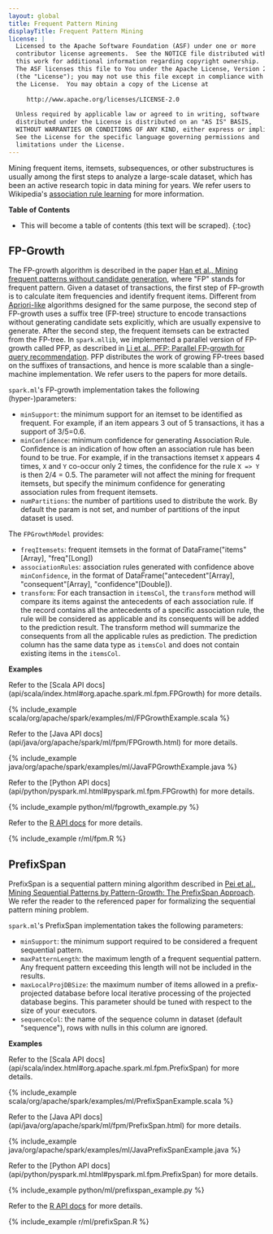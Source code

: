 ```yaml
---
layout: global
title: Frequent Pattern Mining
displayTitle: Frequent Pattern Mining
license: |
  Licensed to the Apache Software Foundation (ASF) under one or more
  contributor license agreements.  See the NOTICE file distributed with
  this work for additional information regarding copyright ownership.
  The ASF licenses this file to You under the Apache License, Version 2.0
  (the "License"); you may not use this file except in compliance with
  the License.  You may obtain a copy of the License at
 
     http://www.apache.org/licenses/LICENSE-2.0
 
  Unless required by applicable law or agreed to in writing, software
  distributed under the License is distributed on an "AS IS" BASIS,
  WITHOUT WARRANTIES OR CONDITIONS OF ANY KIND, either express or implied.
  See the License for the specific language governing permissions and
  limitations under the License.
---
```


Mining frequent items, itemsets, subsequences, or other substructures is usually among the
first steps to analyze a large-scale dataset, which has been an active research topic in
data mining for years.
We refer users to Wikipedia's [association rule learning](http://en.wikipedia.org/wiki/Association_rule_learning)
for more information.

**Table of Contents**

* This will become a table of contents (this text will be scraped).
{:toc}

## FP-Growth

The FP-growth algorithm is described in the paper
[Han et al., Mining frequent patterns without candidate generation](https://doi.org/10.1145/335191.335372),
where "FP" stands for frequent pattern.
Given a dataset of transactions, the first step of FP-growth is to calculate item frequencies and identify frequent items.
Different from [Apriori-like](http://en.wikipedia.org/wiki/Apriori_algorithm) algorithms designed for the same purpose,
the second step of FP-growth uses a suffix tree (FP-tree) structure to encode transactions without generating candidate sets
explicitly, which are usually expensive to generate.
After the second step, the frequent itemsets can be extracted from the FP-tree.
In `spark.mllib`, we implemented a parallel version of FP-growth called PFP,
as described in [Li et al., PFP: Parallel FP-growth for query recommendation](https://doi.org/10.1145/1454008.1454027).
PFP distributes the work of growing FP-trees based on the suffixes of transactions,
and hence is more scalable than a single-machine implementation.
We refer users to the papers for more details.

`spark.ml`'s FP-growth implementation takes the following (hyper-)parameters:

* `minSupport`: the minimum support for an itemset to be identified as frequent.
  For example, if an item appears 3 out of 5 transactions, it has a support of 3/5=0.6.
* `minConfidence`: minimum confidence for generating Association Rule. Confidence is an indication of how often an
  association rule has been found to be true. For example, if in the transactions itemset `X` appears 4 times, `X`
  and `Y` co-occur only 2 times, the confidence for the rule `X => Y` is then 2/4 = 0.5. The parameter will not
  affect the mining for frequent itemsets, but specify the minimum confidence for generating association rules
  from frequent itemsets.
* `numPartitions`: the number of partitions used to distribute the work. By default the param is not set, and
  number of partitions of the input dataset is used.

The `FPGrowthModel` provides:

* `freqItemsets`: frequent itemsets in the format of DataFrame("items"[Array], "freq"[Long])
* `associationRules`: association rules generated with confidence above `minConfidence`, in the format of 
  DataFrame("antecedent"[Array], "consequent"[Array], "confidence"[Double]).
* `transform`: For each transaction in `itemsCol`, the `transform` method will compare its items against the antecedents
  of each association rule. If the record contains all the antecedents of a specific association rule, the rule
  will be considered as applicable and its consequents will be added to the prediction result. The transform
  method will summarize the consequents from all the applicable rules as prediction. The prediction column has
  the same data type as `itemsCol` and does not contain existing items in the `itemsCol`.


**Examples**

<div class="codetabs">

<div data-lang="scala" markdown="1">
Refer to the [Scala API docs](api/scala/index.html#org.apache.spark.ml.fpm.FPGrowth) for more details.

{% include_example scala/org/apache/spark/examples/ml/FPGrowthExample.scala %}
</div>

<div data-lang="java" markdown="1">
Refer to the [Java API docs](api/java/org/apache/spark/ml/fpm/FPGrowth.html) for more details.

{% include_example java/org/apache/spark/examples/ml/JavaFPGrowthExample.java %}
</div>

<div data-lang="python" markdown="1">
Refer to the [Python API docs](api/python/pyspark.ml.html#pyspark.ml.fpm.FPGrowth) for more details.

{% include_example python/ml/fpgrowth_example.py %}
</div>

<div data-lang="r" markdown="1">

Refer to the [R API docs](api/R/spark.fpGrowth.html) for more details.

{% include_example r/ml/fpm.R %}
</div>

</div>

## PrefixSpan

PrefixSpan is a sequential pattern mining algorithm described in
[Pei et al., Mining Sequential Patterns by Pattern-Growth: The
PrefixSpan Approach](https://doi.org/10.1109%2FTKDE.2004.77). We refer
the reader to the referenced paper for formalizing the sequential
pattern mining problem.

`spark.ml`'s PrefixSpan implementation takes the following parameters:

* `minSupport`: the minimum support required to be considered a frequent
  sequential pattern.
* `maxPatternLength`: the maximum length of a frequent sequential
  pattern. Any frequent pattern exceeding this length will not be
  included in the results.
* `maxLocalProjDBSize`: the maximum number of items allowed in a
  prefix-projected database before local iterative processing of the
  projected database begins. This parameter should be tuned with respect
  to the size of your executors.
* `sequenceCol`: the name of the sequence column in dataset (default "sequence"), rows with
  nulls in this column are ignored.

**Examples**

<div class="codetabs">

<div data-lang="scala" markdown="1">
Refer to the [Scala API docs](api/scala/index.html#org.apache.spark.ml.fpm.PrefixSpan) for more details.

{% include_example scala/org/apache/spark/examples/ml/PrefixSpanExample.scala %}
</div>

<div data-lang="java" markdown="1">
Refer to the [Java API docs](api/java/org/apache/spark/ml/fpm/PrefixSpan.html) for more details.

{% include_example java/org/apache/spark/examples/ml/JavaPrefixSpanExample.java %}
</div>

<div data-lang="python" markdown="1">
Refer to the [Python API docs](api/python/pyspark.ml.html#pyspark.ml.fpm.PrefixSpan) for more details.

{% include_example python/ml/prefixspan_example.py %}
</div>

<div data-lang="r" markdown="1">

Refer to the [R API docs](api/R/spark.prefixSpan.html) for more details.

{% include_example r/ml/prefixSpan.R %}
</div>

</div>
